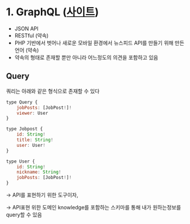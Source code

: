 # 1. GraphQL ([사이트](https://graphql-kr.github.io/))

- JSON API
- RESTful (약속)
- PHP 기반에서 벗어나 새로운 모바일 환경에서 뉴스피드 API를 만들기 위해 만든 언어 (약속)
- 약속의 형태로 존재할 뿐만 아니라 어느정도의  의견을 포함하고 있음

## Query

쿼리는 아래와 같은 형식으로 존재할 수 있다

```jsx
type Query {
	jobPosts: [JobPost!]!
	viewer: User
}

type Jobpost {
	id: String!
	title: String!
	user: User!
}

type User {
	id: String!
	nickname: String!
	jobPosts: [JobPost!]!
}
```

→ API를 표현하기 위한 도구이자, 

→ API표현 위한 도메인 knowledge를 포함하는 스키마를 통해 내가 원하는정보를 query할 수 있음

